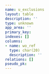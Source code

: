 ```yaml
---
name: u_exclusions
layout: table
description: ''
type: unknown
app_area: ''
primary_key: 
indexes: []
columns:
- name: wo_ref
  type: char(20)
  description: ''
relations: []
pseudo_pk: 
---
```


